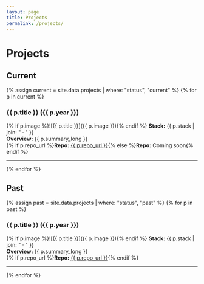 ```yaml
---
layout: page
title: Projects
permalink: /projects/
---
```


# Projects

## Current
{% assign current = site.data.projects | where: "status", "current" %}
{% for p in current %}
### {{ p.title }} ({{ p.year }})
{% if p.image %}![{{ p.title }}]({{ p.image }}){% endif %}
<strong>Stack:</strong> {{ p.stack | join: " · " }}  
<strong>Overview:</strong> {{ p.summary_long }}  
{% if p.repo_url %}<strong>Repo:</strong> <a href="{{ p.repo_url }}">{{ p.repo_url }}</a>{% else %}<strong>Repo:</strong> Coming soon{% endif %}

---
{% endfor %}

## Past
{% assign past = site.data.projects | where: "status", "past" %}
{% for p in past %}
### {{ p.title }} ({{ p.year }})
{% if p.image %}![{{ p.title }}]({{ p.image }}){% endif %}
<strong>Stack:</strong> {{ p.stack | join: " · " }}  
<strong>Overview:</strong> {{ p.summary_long }}  
{% if p.repo_url %}<strong>Repo:</strong> <a href="{{ p.repo_url }}">{{ p.repo_url }}</a>{% endif %}

---
{% endfor %}
